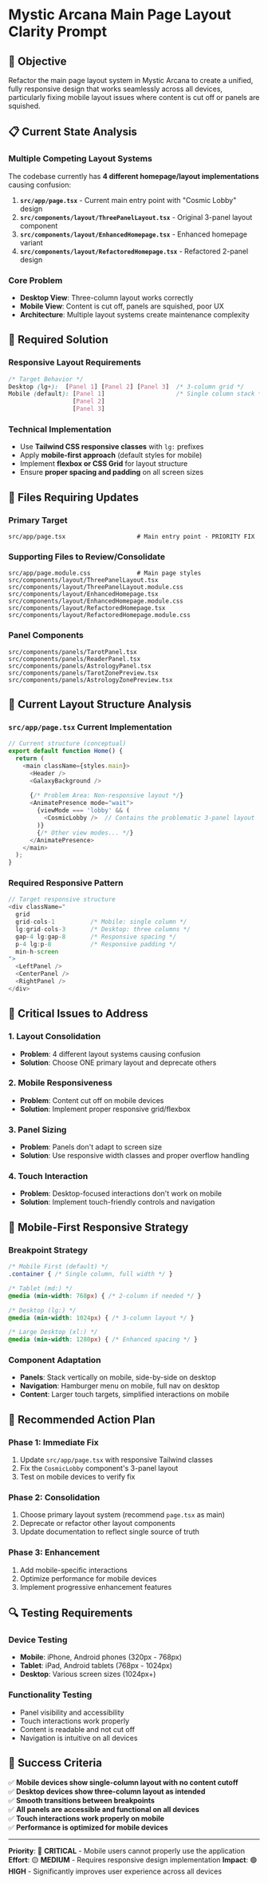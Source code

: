 # Mystic Arcana Main Page Layout Clarity Prompt

## 🎯 **Objective**
Refactor the main page layout system in Mystic Arcana to create a unified, fully responsive design that works seamlessly across all devices, particularly fixing mobile layout issues where content is cut off or panels are squished.

## 📋 **Current State Analysis**

### **Multiple Competing Layout Systems**
The codebase currently has **4 different homepage/layout implementations** causing confusion:

1. **`src/app/page.tsx`** - Current main entry point with "Cosmic Lobby" design
2. **`src/components/layout/ThreePanelLayout.tsx`** - Original 3-panel layout component
3. **`src/components/layout/EnhancedHomepage.tsx`** - Enhanced homepage variant
4. **`src/components/layout/RefactoredHomepage.tsx`** - Refactored 2-panel design

### **Core Problem**
- **Desktop View**: Three-column layout works correctly
- **Mobile View**: Content is cut off, panels are squished, poor UX
- **Architecture**: Multiple layout systems create maintenance complexity

## 🔧 **Required Solution**

### **Responsive Layout Requirements**
```css
/* Target Behavior */
Desktop (lg+):  [Panel 1] [Panel 2] [Panel 3]  /* 3-column grid */
Mobile (default): [Panel 1]                    /* Single column stack */
                  [Panel 2]
                  [Panel 3]
```

### **Technical Implementation**
- Use **Tailwind CSS responsive classes** with `lg:` prefixes
- Apply **mobile-first approach** (default styles for mobile)
- Implement **flexbox or CSS Grid** for layout structure
- Ensure **proper spacing and padding** on all screen sizes

## 📁 **Files Requiring Updates**

### **Primary Target**
```
src/app/page.tsx                    # Main entry point - PRIORITY FIX
```

### **Supporting Files to Review/Consolidate**
```
src/app/page.module.css             # Main page styles
src/components/layout/ThreePanelLayout.tsx
src/components/layout/ThreePanelLayout.module.css
src/components/layout/EnhancedHomepage.tsx
src/components/layout/EnhancedHomepage.module.css
src/components/layout/RefactoredHomepage.tsx
src/components/layout/RefactoredHomepage.module.css
```

### **Panel Components**
```
src/components/panels/TarotPanel.tsx
src/components/panels/ReaderPanel.tsx  
src/components/panels/AstrologyPanel.tsx
src/components/panels/TarotZonePreview.tsx
src/components/panels/AstrologyZonePreview.tsx
```

## 🎨 **Current Layout Structure Analysis**

### **`src/app/page.tsx` Current Implementation**
```typescript
// Current structure (conceptual)
export default function Home() {
  return (
    <main className={styles.main}>
      <Header />
      <GalaxyBackground />
      
      {/* Problem Area: Non-responsive layout */}
      <AnimatePresence mode="wait">
        {viewMode === 'lobby' && (
          <CosmicLobby />  // Contains the problematic 3-panel layout
        )}
        {/* Other view modes... */}
      </AnimatePresence>
    </main>
  );
}
```

### **Required Responsive Pattern**
```typescript
// Target responsive structure
<div className="
  grid 
  grid-cols-1          /* Mobile: single column */
  lg:grid-cols-3       /* Desktop: three columns */
  gap-4 lg:gap-8       /* Responsive spacing */
  p-4 lg:p-8           /* Responsive padding */
  min-h-screen
">
  <LeftPanel />
  <CenterPanel />
  <RightPanel />
</div>
```

## 🚨 **Critical Issues to Address**

### **1. Layout Consolidation**
- **Problem**: 4 different layout systems causing confusion
- **Solution**: Choose ONE primary layout and deprecate others

### **2. Mobile Responsiveness**
- **Problem**: Content cut off on mobile devices
- **Solution**: Implement proper responsive grid/flexbox

### **3. Panel Sizing**
- **Problem**: Panels don't adapt to screen size
- **Solution**: Use responsive width classes and proper overflow handling

### **4. Touch Interaction**
- **Problem**: Desktop-focused interactions don't work on mobile
- **Solution**: Implement touch-friendly controls and navigation

## 📱 **Mobile-First Responsive Strategy**

### **Breakpoint Strategy**
```css
/* Mobile First (default) */
.container { /* Single column, full width */ }

/* Tablet (md:) */
@media (min-width: 768px) { /* 2-column if needed */ }

/* Desktop (lg:) */
@media (min-width: 1024px) { /* 3-column layout */ }

/* Large Desktop (xl:) */
@media (min-width: 1280px) { /* Enhanced spacing */ }
```

### **Component Adaptation**
- **Panels**: Stack vertically on mobile, side-by-side on desktop
- **Navigation**: Hamburger menu on mobile, full nav on desktop
- **Content**: Larger touch targets, simplified interactions on mobile

## 🎯 **Recommended Action Plan**

### **Phase 1: Immediate Fix**
1. Update `src/app/page.tsx` with responsive Tailwind classes
2. Fix the `CosmicLobby` component's 3-panel layout
3. Test on mobile devices to verify fix

### **Phase 2: Consolidation**
1. Choose primary layout system (recommend `page.tsx` as main)
2. Deprecate or refactor other layout components
3. Update documentation to reflect single source of truth

### **Phase 3: Enhancement**
1. Add mobile-specific interactions
2. Optimize performance for mobile devices
3. Implement progressive enhancement features

## 🔍 **Testing Requirements**

### **Device Testing**
- **Mobile**: iPhone, Android phones (320px - 768px)
- **Tablet**: iPad, Android tablets (768px - 1024px)
- **Desktop**: Various screen sizes (1024px+)

### **Functionality Testing**
- Panel visibility and accessibility
- Touch interactions work properly
- Content is readable and not cut off
- Navigation is intuitive on all devices

## 📝 **Success Criteria**

✅ **Mobile devices show single-column layout with no content cutoff**  
✅ **Desktop devices show three-column layout as intended**  
✅ **Smooth transitions between breakpoints**  
✅ **All panels are accessible and functional on all devices**  
✅ **Touch interactions work properly on mobile**  
✅ **Performance is optimized for mobile devices**

---

**Priority**: 🔴 **CRITICAL** - Mobile users cannot properly use the application
**Effort**: 🟡 **MEDIUM** - Requires responsive design implementation
**Impact**: 🟢 **HIGH** - Significantly improves user experience across all devices
